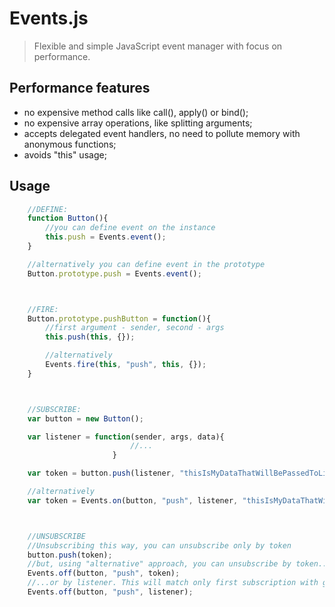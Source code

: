 # Events.js
>Flexible and simple JavaScript event manager with focus on performance.

## Performance features
* no expensive method calls like call(), apply() or bind();
* no expensive array operations, like splitting arguments;
* accepts delegated event handlers, no need to pollute memory with anonymous functions;
* avoids "this" usage;

## Usage
```js
    //DEFINE:
    function Button(){
        //you can define event on the instance
        this.push = Events.event();
    }

    //alternatively you can define event in the prototype
    Button.prototype.push = Events.event();



    //FIRE:
    Button.prototype.pushButton = function(){
        //first argument - sender, second - args
        this.push(this, {});

        //alternatively
        Events.fire(this, "push", this, {});
    }



    //SUBSCRIBE:
    var button = new Button();

    var listener = function(sender, args, data){
                           //...
                       }

    var token = button.push(listener, "thisIsMyDataThatWillBePassedToListener");

    //alternatively
    var token = Events.on(button, "push", listener, "thisIsMyDataThatWillBePassedToListener");



    //UNSUBSCRIBE
    //Unsubscribing this way, you can unsubscribe only by token
    button.push(token);
    //but, using "alternative" approach, you can unsubscribe by token...
    Events.off(button, "push", token);
    //...or by listener. This will match only first subscription with given listener.
    Events.off(button, "push", listener);
```

